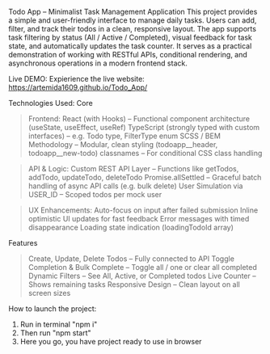 Todo App – Minimalist Task Management Application
This project provides a simple and user-friendly interface to manage daily tasks. Users can add, filter, and track their todos in a clean, responsive layout. The app supports task filtering by status (All / Active / Completed), visual feedback for task state, and automatically updates the task counter.
It serves as a practical demonstration of working with RESTful APIs, conditional rendering, and asynchronous operations in a modern frontend stack.

Live DEMO: Expierience the live website: https://artemida1609.github.io/Todo_App/

Technologies Used: Core
  > Frontend:
  > React (with Hooks) – Functional component architecture (useState, useEffect, useRef)
  > TypeScript (strongly typed with custom interfaces) – e.g. Todo type, FilterType enum
  > SCSS / BEM Methodology – Modular, clean styling (todoapp__header, todoapp__new-todo)
  > classnames – For conditional CSS class handling

  > API & Logic:
  > Custom REST API Layer – Functions like getTodos, addTodo, updateTodo, deleteTodo
  > Promise.allSettled – Graceful batch handling of async API calls (e.g. bulk delete)
  > User Simulation via USER_ID – Scoped todos per mock user

  > UX Enhancements:
  > Auto-focus on input after failed submission
  > Inline optimistic UI updates for fast feedback
  > Error messages with timed disappearance
  > Loading state indication (loadingTodoId array)

Features
  > Create, Update, Delete Todos – Fully connected to API
  > Toggle Completion & Bulk Complete – Toggle all / one or clear all completed
  > Dynamic Filters – See All, Active, or Completed todos
  > Live Counter – Shows remaining tasks
  > Responsive Design – Clean layout on all screen sizes

How to launch the project:
  1. Run in terminal "npm i"
  2. Then run "npm start"
  3. Here you go, you have project ready to use in browser